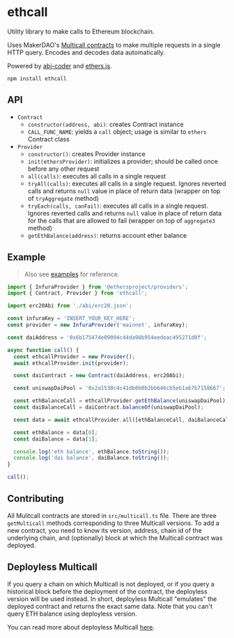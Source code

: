# ethcall

Utility library to make calls to Ethereum blockchain.

Uses MakerDAO's [Multicall contracts](https://github.com/makerdao/multicall) to make multiple requests in a single HTTP query. Encodes and decodes data automatically.

Powered by [abi-coder](https://github.com/Destiner/abi-coder) and [ethers.js](https://github.com/ethers-io/ethers.js/).

```
npm install ethcall
```

## API

* `Contract`
  * `constructor(address, abi)`: creates Contract instance
  * `CALL_FUNC_NAME`: yields a `call` object; usage is similar to `ethers` Contract class
* `Provider`
  * `constructor()`: creates Provider instance
  * `init(ethersProvider)`: initializes a provider; should be called once before any other request
  * `all(calls)`: executes all calls in a single request
  * `tryAll(calls)`: executes all calls in a single request. Ignores reverted calls and returns `null` value in place of return data (wrapper on top of `tryAggregate` method)
  * `tryEach(calls, canFail)`: executes all calls in a single request. Ignores reverted calls and returns `null` value in place of return data for the calls that are allowed to fail (wrapper on top of `aggregate3` method)
  * `getEthBalance(address)`: returns account ether balance

## Example

> Also see [examples](./examples) for reference.

```js
import { InfuraProvider } from '@ethersproject/providers';
import { Contract, Provider } from 'ethcall';

import erc20Abi from './abi/erc20.json';

const infuraKey = 'INSERT_YOUR_KEY_HERE';
const provider = new InfuraProvider('mainnet', infuraKey);

const daiAddress = '0x6b175474e89094c44da98b954eedeac495271d0f';

async function call() {
  const ethcallProvider = new Provider();
  await ethcallProvider.init(provider);

  const daiContract = new Contract(daiAddress, erc20Abi);

  const uniswapDaiPool = '0x2a1530c4c41db0b0b2bb646cb5eb1a67b7158667';

  const ethBalanceCall = ethcallProvider.getEthBalance(uniswapDaiPool);
  const daiBalanceCall = daiContract.balanceOf(uniswapDaiPool);

  const data = await ethcallProvider.all([ethBalanceCall, daiBalanceCall]);

  const ethBalance = data[0];
  const daiBalance = data[1];

  console.log('eth balance', ethBalance.toString());
  console.log('dai balance', daiBalance.toString());
}

call();
```

## Contributing

All Mulitcall contracts are stored in `src/multicall.ts` file. There are three `getMulticall` methods corresponding to three Multicall versions. To add a new contract, you need to know its version, address, chain id of the underlying chain, and (optionally) block at which the Multicall contract was deployed.

## Deployless Multicall

If you query a chain on which Multicall is not deployed, or if you query a historical block before the deployment of the contract, the deployless version will be used instead. In short, deployless Multicall "emulates" the deployed contract and returns the exact same data. Note that you can't query ETH balance using deployless version.

You can read more about deployless Multicall [here](https://destiner.io/blog/post/deployless-multicall/).
